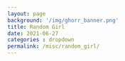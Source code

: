 ```yaml
---
layout: page
background: '/img/ghorr_banner.png'
title: Random Girl
date: 2021-06-27
categories : dropdown
permalink: /misc/random_girl/
---
```


<HTML>
<HEAD>

<script type="text/javascript" language="JavaScript">
<!-- Copyright 2002 Bontrager Connection, LLC
//
// Type the number of images you are rotating.

NumberOfImagesToRotate = 15;

// Specify the first and last part of the image tag.

FirstPart = '<img src="../../img/misc/random/img';
LastPart = '.jpg" height="1200" width="800">';

function printImage() {
var r = Math.ceil(Math.random() * NumberOfImagesToRotate);
document.write(FirstPart + r + LastPart);
}
//-->
</script>

</HEAD>

<script type="text/javascript" language="JavaScript"><!--
printImage();
//--></script>
